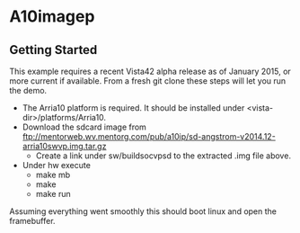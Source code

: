 # A10imagep
## Getting Started
This example requires a recent Vista42 alpha release as of January 2015, or more current if available.
From a fresh git clone these steps will let you run the demo.
- The Arria10 platform is required.  It should be installed under \<vista-dir\>/platforms/Arria10.
- Download the sdcard image from ftp://mentorweb.wv.mentorg.com/pub/a10ip/sd-angstrom-v2014.12-arria10swvp.img.tar.gz
  - Create a link under sw/buildsocvpsd to the extracted .img file above.
- Under hw execute
  - make mb
  - make
  - make run

Assuming everything went smoothly this should boot linux and open the framebuffer.

